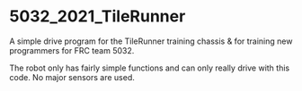 # 5032_2021_TileRunner
A simple drive program for the TileRunner training chassis &amp; for training new programmers for FRC team 5032.

The robot only has fairly simple functions and can only really drive with this code. No major sensors are used.
